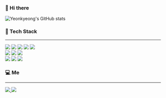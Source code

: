 <div>
  
  ### 👋 Hi there 
  
  ![Yeonkyeong's GitHub stats](https://github-readme-stats.vercel.app/api?username=asaei623&include_all_commits=true&count_private=true&show_icons=true&theme=vue)
  
  ### 🔨 Tech Stack
  
  ---
  
  <div>
          <img src="https://img.shields.io/badge/html5-E34F26?style=flat-square&logo=html5&logoColor=white"> 
          <img src="https://img.shields.io/badge/css-1572B6?style=flat-square&logo=css3&logoColor=white"> 
          <img src="https://img.shields.io/badge/JavaScript-F7DF1E?style=flat-square&logo=javascript&logoColor=black"> 
          <img src="https://img.shields.io/badge/TypeScript-3178C6?style=flat-square&logo=typescript&logoColor=black"> 
          <img src="https://img.shields.io/badge/React-61DAFB?style=flat-square&logo=react&logoColor=white">
  </div>
  <div>
          <img src="https://img.shields.io/badge/styled-components-DB7093?style=flat-square&logo=styled-components&logoColor=white"> 
          <img src="https://img.shields.io/badge/Redux-764ABC?style=flat-square&logo=redux&logoColor=white"> 
          <img src="https://img.shields.io/badge/Recoil-3578E5?style=flat-square&logo=recoil&logoColor=white">
  </div>
  <div>
          <img src="https://img.shields.io/badge/Github-181717?style=flat-square&logo=github&logoColor=white"> 
          <img src="https://img.shields.io/badge/Figma-F24E1E?style=flat-square&logo=Figma&logoColor=white"> 
          <img src="https://img.shields.io/badge/notion-000000?style=flat-square&logo=notion&logoColor=white">
  </div>
  
  ### 💻 Me
  
  ---
  
  <div>
    <a href="mailto:himtows623@gmail.com">
          <img src="https://img.shields.io/badge/Gmail-EA4335?style=for-the-badge&logo=Gmail&logoColor=white"> 
    </a>
    <a href="https://velog.io/@asaei623">
          <img src="https://img.shields.io/badge/Velog-20c997?style=for-the-badge&logo=Vimeo&logoColor=white"> 
    </a>
  </div>

</div>
